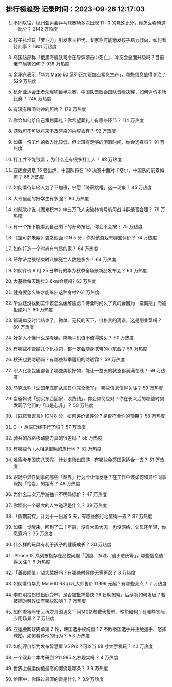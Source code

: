 
## 排行榜趋势 记录时间：2023-09-26 12:17:03
  
  1. 不同以往，杭州亚运会乒乓球赛场多次出现 11 : 0 的悬殊比分，你怎么看待这一比分？ 2142 万热度
    
  2. 孩子扎堆玩「萝卜刀」引发家长担忧，专家称可能激发孩子暴力倾向，如何看待此事？ 1601 万热度
    
  3. 乌国防部称「俄黑海舰队司令在导弹袭击中死亡」，冲突会全面升级吗？目前俄乌局势如何？ 938 万热度
    
  4. 余承东表示「华为 Mate 60 系列正加班加点紧急生产」，哪些信息值得关注？ 529 万热度
    
  5. 杭州亚运会王者荣耀项目半决赛，中国队击败泰国队晋级决赛，如何评价本场比赛？ 246 万热度
    
  6. 有没有瞬间封神的照片？ 179 万热度
    
  7. 你会如何给自己策划葬礼？你希望葬礼上有哪些环节？ 114 万热度
    
  8. 游戏可不可以将来不及渲染的内容丢弃？ 92 万热度
    
  9. 如果一份工作的收入比较低，但上班有足够的闲暇时间，你会选择吗？ 91 万热度
    
  10. 打工并不能致富 ，为什么还有很多打工人？ 88 万热度
    
  11. 亚运会男足 16 强出炉，中国队将在 1/8 决赛中面对卡塔尔，中国队的前景如何？ 88 万热度
    
  12. 如何看待年轻人为了不加班，宁愿「降薪跳槽」这一现象？ 85 万热度
    
  13. 大专里面的好学生有多强？ 80 万热度
    
  14. 刘慈欣小说《魔鬼积木》中三万飞人突破林肯号航母战斗群是否合理？ 78 万热度
    
  15. 有一个按下能看到自己剩下的寿命按钮，你会不会按？ 75 万热度
    
  16. 《宝可梦朱紫》碧之假面 IGN 5 分，你对该游戏有哪些评价？ 74 万热度
    
  17. 如何打造一个时尚有气质的家？ 64 万热度
    
  18. 萨尔浒之战结束时八旗死亡人数是多少？ 64 万热度
    
  19. 如何评价 9 月 25 日举行的华为秋季全场景新品发布会？ 63 万热度
    
  20. 大基数每天跑步3-6km会瘦吗? 63 万热度
    
  21. 健身要怎么练才能练出这种身材? 61 万热度
    
  22. 毕业还没找到工作该怎么缓解焦虑？待业时间久了真的会因为「空窗期」而被拒绝吗？ 60 万热度
    
  23. 都说单反时代结束了，微单、无反的天下，价格贵的离谱，这是割韭菜吗？ 60 万热度
    
  24. 好多人不懂什么是降噪，降噪耳机值不值得购买？ 60 万热度
    
  25. 有哪些不管换几个化妆包，都一定会随身携带的小东西？ 59 万热度
    
  26. 秋天也要防晒吗？有哪些秋季适用的防晒霜？ 59 万热度
    
  27. 职人化妆包里都装了哪些美妆好物，能让一整天的状态都满满在线？ 59 万热度
    
  28. 马克龙称「法国年底前从尼日尔完全撤军」，哪些信息值得关注？ 59 万热度
    
  29. 当爸妈说「别买东西回家，浪费钱」，你会如何应对？你在长大后的哪些时刻发现了他们的「口是心非」？ 58 万热度
    
  30. 《匹诺曹谎言》IGN 8 分，如何评价该评分？是否符合你的预期？ 58 万热度
    
  31. C++ 后端已经不行了吗？ 57 万热度
    
  32. 骑兵的战略移动能力真的很差吗？ 55 万热度
    
  33. 有哪些令 i 人相见恨晚的旅行地？ 52 万热度
    
  34. 难得今年国庆八天假，计划来场出国游，有哪些免签国家适合一去？ 51 万热度
    
  35. 职场中异性同事的哪些「越界」行为会让你反感？在工作中该如何和异性同事保持「恰当」的距离？ 48 万热度
    
  36. 为什么二次元手游抽卡不明码标价？ 47 万热度
    
  37. 你悟出一个最大的人生道理是什么？ 39 万热度
    
  38. 「假期前探」计划十一出游 5 天，有哪些旅行地值得一去？ 37 万热度
    
  39. 如果一觉醒来，回到了二十年前，没有大鱼大肉，也没网络，父母还年轻，你愿意吗？ 35 万热度
    
  40. 什么样的玩具有利于孩子的健康成长？ 30 万热度
    
  41. iPhone 15 系列被指存在品控问题「刮痕、掉漆、镜头进灰等」，哪些信息值得关注？ 9 万热度
    
  42. 「善良阈值」越大越好吗？有哪些时候你无需再忍？ 8 万热度
    
  43. 如何看待华为 Mate60 RS 非凡大师售价 11999 元起？有哪些亮点？ 7 万热度
    
  44. 李在明拄拐杖出庭受审，是否被批捕最快 26 日晚揭晓，后续将如何发展？若被捕对韩政坛有哪些影响？ 7 万热度
    
  45. 如何看待阿里云再次开源通义千问140亿参数大模型，性能如何？有哪些实际应用场景？ 7 万热度
    
  46. 亚运会网球男单第 2 轮，韩国选手权纯雨 1:2 不敌泰国选手并拒绝握手、怒摔球拍，如何看待他的行为？ 5.3 万热度
    
  47. 如何评价华为发布智慧屏 V5 Pro？可以当 98 寸大手机玩？ 4.1 万热度
    
  48. 一个双非二本考研到 211  985 名校现实吗？ 4 万热度
    
  49. 世界上航运价值最高的河流是哪条？ 3.9 万热度
    
  50. 绘画中，你踩过最深的雷是什么？ 3.9 万热度
    